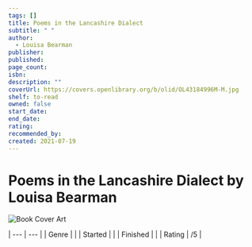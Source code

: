 ```yaml
---
tags: []
title: Poems in the Lancashire Dialect
subtitle: " "
author:
  - Louisa Bearman
publisher: 
published: 
page_count: 
isbn: 
description: ""
coverUrl: https://covers.openlibrary.org/b/olid/OL43184996M-M.jpg
shelf: to-read
owned: false
start_date: 
end_date: 
rating: 
recommended_by: 
created: 2021-07-19
---
```


# Poems in the Lancashire Dialect by Louisa Bearman

![Book Cover Art](https://covers.openlibrary.org/b/olid/OL43184996M-M.jpg)


| --- | --- |
| Genre |  |
| Started |  |
| Finished |  |
| Rating | /5 |

